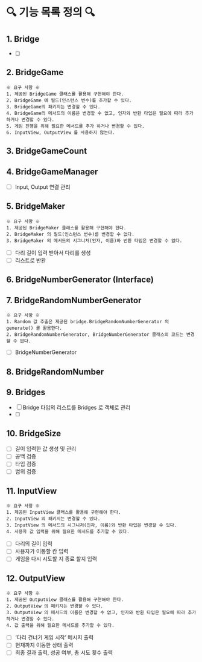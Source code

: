 # 🔍 기능 목록 정의 🔍

## 1. Bridge
- [ ] 

## 2. BridgeGame

    ※ 요구 사항 ※
    1. 제공된 BridgeGame 클래스를 활용해 구현해야 한다.
    2. BridgeGame 에 필드(인스턴스 변수)를 추가할 수 있다.
    3. BridgeGame의 패키지는 변경할 수 있다.
    4. BridgeGame의 메서드의 이름은 변경할 수 없고, 인자와 반환 타입은 필요에 따라 추가하거나 변경할 수 있다.
    5. 게임 진행을 위해 필요한 메서드를 추가 하거나 변경할 수 있다.
    6. InputView, OutputView 를 사용하지 않는다.

## 3. BridgeGameCount

## 4. BridgeGameManager
- [ ]  Input, Output 연결 관리

## 5. BridgeMaker

    ※ 요구 사항 ※
    1. 제공된 BridgeMaker 클래스를 활용해 구현해야 한다.
    2. BridgeMaker 의 필드(인스턴스 변수)를 변경할 수 없다.
    3. BridgeMaker 의 메서드의 시그니처(인자, 이름)와 반환 타입은 변경할 수 없다.

- [ ]  다리 길이 입력 받아서 다리를 생성
- [ ]  리스트로 반환
## 6. BridgeNumberGenerator (Interface)

## 7. BridgeRandomNumberGenerator

    ※ 요구 사항 ※
    1. Random 값 추출은 제공된 bridge.BridgeRandomNumberGenerator 의 generate() 를 활용한다.
    2. BridgeRandomNumberGenerator, BridgeNumberGenerator 클래스의 코드는 변경할 수 없다.

- [ ]  BridgeNumberGenerator
## 8. BridgeRandomNumber

## 9. Bridges
- [ ]  Bridge 타입의 리스트를 Bridges 로 객체로 관리
- [ ] 

## 10. BridgeSize
- [ ]  길이 입력한 값 생성 및 관리
- [ ]  공백 검증
- [ ]  타입 검증
- [ ]  범위 검증

## 11. InputView
    ※ 요구 사항 ※
    1. 제공된 InputView 클래스를 활용해 구현해야 한다.
    2. InputView 의 패키지는 변경할 수 있다.
    3. InputView 의 메서드의 시그니처(인자, 이름)와 반환 타입은 변경할 수 있다.
    4. 사용자 값 입력을 위해 필요한 메서드를 추가할 수 있다.

- [ ]  다리의 길이 입력
- [ ]  사용자가 이통할 칸 입력
- [ ]  게임을 다시 시도할 지 종료 할지 입력
## 12. OutputView

    ※ 요구 사항 ※
    1. 제공된 OutputView 클래스를 활용해 구현해야 한다.
    2. OutputView 의 패키지는 변경할 수 있다.
    3. OutputView 의 메서드의 이름은 변경할 수 없고, 인자와 반환 타입은 필요에 따라 추가하거나 변경할 수 있다.
    4. 값 출력을 위해 필요한 메서드를 추가할 수 있다.


- [ ]  ‘다리 건너기 게임 시작’ 메시지 출력
- [ ]  현재까지 이동한 상태 출력
- [ ]  최종 결과 출력, 성공 여부, 총 시도 횟수 출력